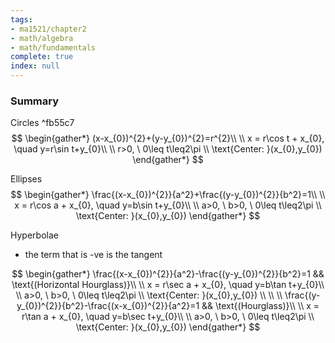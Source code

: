 ```yaml
---
tags:
- ma1521/chapter2
- math/algebra
- math/fundamentals
complete: true
index: null
---
```

### Summary
Circles ^fb55c7
$$
\begin{gather*}
(x-x_{0})^{2}+(y-y_{0})^{2}=r^{2}\\
\\
x = r\cos t + x_{0}, \quad y=r\sin t+y_{0}\\
\\
r>0, \ 0\leq t\leq2\pi \\
\text{Center: }(x_{0},y_{0})
\end{gather*}
$$

Ellipses
$$
\begin{gather*}
\frac{(x-x_{0})^{2}}{a^2}+\frac{(y-y_{0})^{2}}{b^2}=1\\
\\
x = r\cos a + x_{0}, \quad y=b\sin t+y_{0}\\
\\
a>0, \ b>0, \ 0\leq t\leq2\pi \\
\text{Center: }(x_{0},y_{0})
\end{gather*}
$$

Hyperbolae
- the term that is -ve is the tangent

$$
\begin{gather*}
\frac{(x-x_{0})^{2}}{a^2}-\frac{(y-y_{0})^{2}}{b^2}=1 && \text{(Horizontal Hourglass)}\\
\\
x = r\sec a + x_{0}, \quad y=b\tan t+y_{0}\\
\\
a>0, \ b>0, \ 0\leq t\leq2\pi \\
\text{Center: }(x_{0},y_{0}) \\
\\
\\
\frac{(y-y_{0})^{2}}{b^2}-\frac{(x-x_{0})^{2}}{a^2}=1 && \text{(Hourglass)}\\
\\
x = r\tan a + x_{0}, \quad y=b\sec t+y_{0}\\
\\
a>0, \ b>0, \ 0\leq t\leq2\pi \\
\text{Center: }(x_{0},y_{0})
\end{gather*}
$$